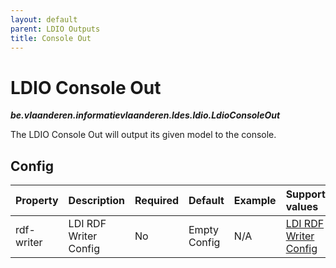 ```yaml
---
layout: default
parent: LDIO Outputs
title: Console Out
---
```


# LDIO Console Out
***be.vlaanderen.informatievlaanderen.ldes.ldio.LdioConsoleOut***

The LDIO Console Out will output its given model to the console.

## Config

| Property   | Description            | Required | Default      | Example | Supported values                                      |
|:-----------|:-----------------------|:---------|:-------------|:--------|:------------------------------------------------------|
| rdf-writer | LDI RDF Writer Config  | No       | Empty Config | N/A     | [LDI RDF Writer Config](../ldio-core/ldio-rdf-writer) |